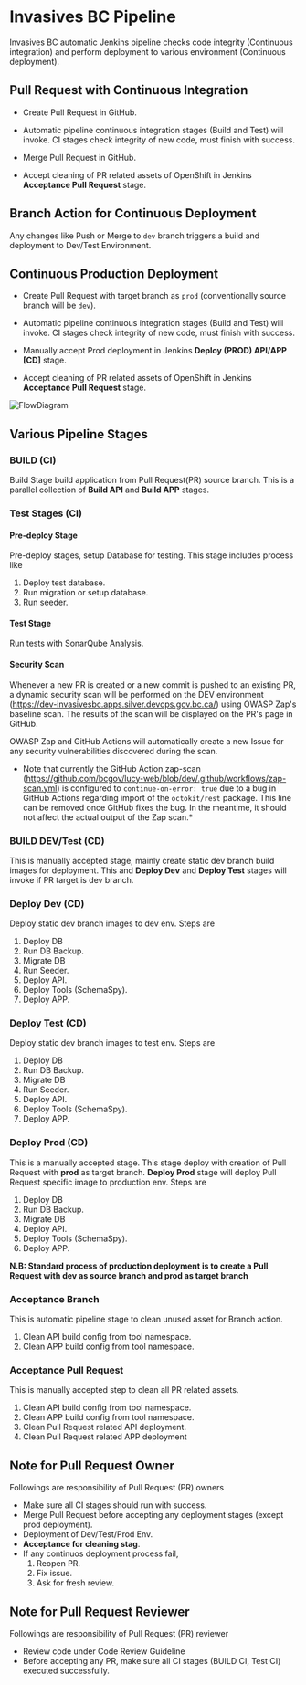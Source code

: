 # Invasives BC Pipeline

Invasives BC automatic Jenkins pipeline checks code integrity (Continuous integration) and perform deployment to various environment (Continuous deployment).  
  
## Pull Request with Continuous Integration

* Create Pull Request in GitHub.

* Automatic pipeline continuous integration stages (Build and Test) will invoke. CI stages check integrity of new code, must finish with success.

* Merge Pull Request in GitHub.

* Accept cleaning of PR related assets of OpenShift in Jenkins **Acceptance Pull Request** stage.

## Branch Action for Continuous Deployment

Any changes like Push or Merge to `dev` branch triggers a build and deployment to Dev/Test Environment.

## Continuous Production Deployment

* Create Pull Request with target branch as `prod` (conventionally source branch will be `dev`).

* Automatic pipeline continuous integration stages (Build and Test) will invoke. CI stages check integrity of new code, must finish with success.

* Manually accept Prod deployment in Jenkins **Deploy (PROD) API/APP [CD]** stage.

* Accept cleaning of PR related assets of OpenShift in Jenkins **Acceptance Pull Request** stage.

![FlowDiagram](documentation/images/Pipeline.png)

## Various Pipeline Stages

### BUILD (CI)

Build Stage build application from Pull Request(PR) source branch. This is a parallel collection of **Build API** and **Build APP** stages.  

### Test Stages (CI)

#### Pre-deploy Stage

Pre-deploy stages, setup Database for testing. This stage includes process like

1. Deploy test database.
2. Run migration or setup database.
3. Run seeder.

#### Test Stage

Run tests with SonarQube Analysis.

#### Security Scan

Whenever a new PR is created or a new commit is pushed to an existing PR, a dynamic security scan will be performed on the DEV environment (https://dev-invasivesbc.apps.silver.devops.gov.bc.ca/) using OWASP Zap's baseline scan. The results of the scan will be displayed on the PR's page in GitHub.

OWASP Zap and GitHub Actions will automatically create a new Issue for any security vulnerabilities discovered during the scan.

* Note that currently the GitHub Action zap-scan (https://github.com/bcgov/lucy-web/blob/dev/.github/workflows/zap-scan.yml) is configured to `continue-on-error: true` due to a bug in GitHub Actions regarding import of the `octokit/rest` package. This line can be removed once GitHub fixes the bug. In the meantime, it should not affect the actual output of the Zap scan.*

### BUILD DEV/Test (CD)

This is manually accepted stage, mainly create static dev branch build images for deployment. This and __Deploy Dev__ and __Deploy Test__ stages will invoke if PR target is dev branch.

### Deploy Dev (CD)

Deploy static dev branch images to dev env. Steps are

1. Deploy DB
2. Run DB Backup.
3. Migrate DB
4. Run Seeder.
5. Deploy API.
6. Deploy Tools (SchemaSpy).
7. Deploy APP.

### Deploy Test (CD)

Deploy static dev branch images to test env. Steps are

1. Deploy DB
2. Run DB Backup.
3. Migrate DB
4. Run Seeder.
5. Deploy API.
6. Deploy Tools (SchemaSpy).
7. Deploy APP.

### Deploy Prod (CD)

This is a manually accepted stage. This stage deploy with creation of Pull Request with **prod** as target branch. __Deploy Prod__ stage will deploy Pull Request specific image to production env. Steps are

1. Deploy DB
2. Run DB Backup.
3. Migrate DB
4. Deploy API.
5. Deploy Tools (SchemaSpy).
6. Deploy APP.

__**N.B: Standard process of production deployment is to create a Pull Request with dev as source branch and prod as target branch**__

### Acceptance Branch

This is automatic pipeline stage to clean unused asset for Branch action.

1. Clean API build config from tool namespace.
2. Clean APP build config from tool namespace.

### Acceptance Pull Request

This is manually accepted step to clean all PR related assets.

1. Clean API build config from tool namespace.
2. Clean APP build config from tool namespace.
3. Clean Pull Request related API deployment.
4. Clean Pull Request related APP deployment

## Note for Pull Request Owner

Followings are responsibility of Pull Request (PR) owners

* Make sure all CI stages should run with success.
* Merge Pull Request before accepting any deployment stages (except prod deployment).
* Deployment of Dev/Test/Prod Env.
* **Acceptance for cleaning stag**.
* If any continuos deployment process fail,
    1. Reopen PR.
    2. Fix issue.
    3. Ask for fresh review.

## Note for Pull Request Reviewer

Followings are responsibility of Pull Request (PR) reviewer

* Review code under Code Review Guideline
* Before accepting any PR, make sure all CI stages (BUILD CI, Test CI) executed successfully.
